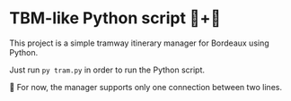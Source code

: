 # TBM-like Python script 🐍+🚊
This project is a simple tramway itinerary manager for Bordeaux using Python.

Just run `py tram.py` in order to run the Python script.

🚧 For now, the manager supports only one connection between two lines.